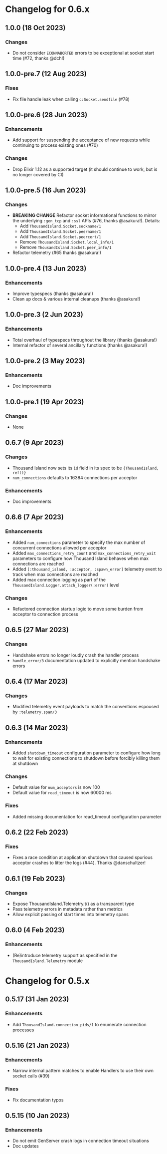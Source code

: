 # Changelog for 0.6.x

## 1.0.0 (18 Oct 2023)

### Changes

* Do not consider `ECONNABORTED` errors to be exceptional at socket start time
  (#72, thanks @dch!)

## 1.0.0-pre.7 (12 Aug 2023)

### Fixes

* Fix file handle leak when calling `c:Socket.sendfile` (#78)

## 1.0.0-pre.6 (28 Jun 2023)

### Enhancements

* Add support for suspending the acceptance of new requests while continuing to
  process existing ones (#70)

### Changes

* Drop Elixir 1.12 as a supported target (it should continue to work, but is no
  longer covered by CI)

## 1.0.0-pre.5 (16 Jun 2023)

### Changes

* **BREAKING CHANGE** Refactor socket informational functions to mirror the
  underlying `:gen_tcp` and `:ssl` APIs (#76, thanks @asakura!). Details:
    * Add `ThousandIsland.Socket.sockname/1`
    * Add `ThousandIsland.Socket.peername/1`
    * Add `ThousandIsland.Socket.peercert/1`
    * Remove `ThousandIsland.Socket.local_info/1`
    * Remove `ThousandIsland.Socket.peer_info/1`
* Refactor telemetry (#65 thanks @asakura!)

## 1.0.0-pre.4 (13 Jun 2023)

### Enhancements

* Improve typespecs (thanks @asakura!)
* Clean up docs & various internal cleanups (thanks @asakura!)

## 1.0.0-pre.3 (2 Jun 2023)

### Enhancements

* Total overhaul of typespecs throughout the library (thanks @asakura!)
* Internal refactor of several ancillary functions (thanks @asakura!)

## 1.0.0-pre.2 (3 May 2023)

### Enhancements

* Doc improvements

## 1.0.0-pre.1 (19 Apr 2023)

### Changes

* None

## 0.6.7 (9 Apr 2023)

### Changes

* Thousand Island now sets its `id` field in its spec to be `{ThousandIsland, ref()}`
* `num_connections` defaults to 16384 connections per acceptor

### Enhancements

* Doc improvements

## 0.6.6 (7 Apr 2023)

### Enhancements

* Added `num_connections` parameter to specify the max number of concurrent
  connections allowed per acceptor
* Added `max_connections_retry_count` and `max_connections_retry_wait`
  parameters to configure how Thousand Island behaves when max connections are
  reached
* Added `[:thousand_island, :acceptor, :spawn_error]` telemetry event to track
  when max connections are reached
* Added max connection logging as part of the
  `ThousandIsland.Logger.attach_logger(:error)` level

### Changes

* Refactored connection startup logic to move some burden from acceptor to
  connection process

## 0.6.5 (27 Mar 2023)

### Changes

* Handshake errors no longer loudly crash the handler process
* `handle_error/3` documentation updated to explicitly mention handshake errors

## 0.6.4 (17 Mar 2023)

### Changes

* Modified telemetry event payloads to match the conventions espoused by
  `:telemetry.span/3`

## 0.6.3 (14 Mar 2023)

### Enhancements

* Added `shutdown_timeout` configuration parameter to configure how long to wait
  for existing connections to shutdown before forcibly killing them at shutdown

### Changes

* Default value for `num_acceptors` is now 100
* Default value for `read_timeout` is now 60000 ms

### Fixes

* Added missing documentation for read_timeout configuration parameter

## 0.6.2 (22 Feb 2023)

### Fixes

* Fixes a race condition at application shutdown that caused spurious acceptor
  crashes to litter the logs (#44). Thanks @danschultzer!


## 0.6.1 (19 Feb 2023)

### Changes

* Expose ThousandIsland.Telemetry.t() as a transparent type
* Pass telemetry errors in metadata rather than metrics
* Allow explicit passing of start times into telemetry spans

## 0.6.0 (4 Feb 2023)

### Enhancements

* (Re)introduce telemetry support as specified in the `ThousandIsland.Telemetry`
  module

# Changelog for 0.5.x

## 0.5.17 (31 Jan 2023)

### Enhancements

* Add `ThousandIsland.connection_pids/1` to enumerate connection processes

## 0.5.16 (21 Jan 2023)

### Enhancements

* Narrow internal pattern matches to enable Handlers to use their own socket calls (#39)

### Fixes

* Fix documentation typos

## 0.5.15 (10 Jan 2023)

### Enhancements

* Do not emit GenServer crash logs in connection timeout situations
* Doc updates
